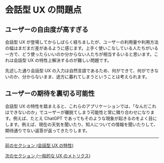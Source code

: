 # 会話型 UX の問題点

## ユーザーの自由度が高すぎる

会話型 UX が登場してからしばらく経ちましたが、ユーザーの利用量や利用方法の幅はまだまだ差があるように感じます。上手く使いこなしている人たちがいる一方で、どう使ったらいいのか分からない人たちが相当するいると思います。これは会話型 UX の特性上解決するのが難しい問題です。

先述した通り会話型 UX の入力は自然言語であるため、何ができて、何ができないのか、分からないまま、途方に暮れてしまうということは考えられます。

## ユーザーの期待を裏切る可能性

会話型 UX の特性を踏まえると、これらのアプリケーションでは、「なんだこれはできないのか」でユーザーが離脱てしまう可能性と常に隣り合わせになります。例えば、たとえ ChatGPT であってもそのような現象が起きるのをよく目にします。例えば、現在の天気を聞いたり、知人についての情報を聞いたりして、期待通りでない返答が返ってきたりします。

---

[前のセクション (会話型 UX の特性) ](/guides/ja/attributes.md)

[次のセクション (一般的な UX のメトリクス) ](/guides/ja/metrics.md)
